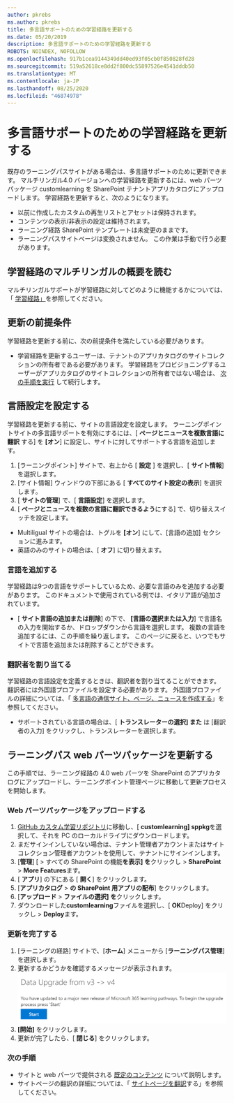 ```yaml
---
author: pkrebs
ms.author: pkrebs
title: 多言語サポートのための学習経路を更新する
ms.date: 05/20/2019
description: 多言語サポートのための学習経路を更新する
ROBOTS: NOINDEX, NOFOLLOW
ms.openlocfilehash: 917b1cea9144349dd40ed93f05cb0f850828fd28
ms.sourcegitcommit: 519a52618ce8dd2f800dc55897526e4541dddb50
ms.translationtype: MT
ms.contentlocale: ja-JP
ms.lasthandoff: 08/25/2020
ms.locfileid: "46874978"
---
```

# <a name="update-learning-pathways-for-multilingual-support"></a>多言語サポートのための学習経路を更新する
既存のラーニングパスサイトがある場合は、多言語サポートのために更新できます。 マルチリンガル4.0 バージョンへの学習経路を更新するには、web パーツパッケージ customlearning を SharePoint テナントアプリカタログにアップロードします。 学習経路を更新すると、次のようになります。  

- 以前に作成したカスタムの再生リストとアセットは保持されます。
- コンテンツの表示/非表示の設定は維持されます。
- ラーニング経路 SharePoint テンプレートは未変更のままです。
- ラーニングパスサイトページは変換されません。 この作業は手動で行う必要があります。

## <a name="read-the-learning-pathways-multilingual-overview"></a>学習経路のマルチリンガルの概要を読む
マルチリンガルサポートが学習経路に対してどのように機能するかについては、「 [学習経路」](custom_overview_ml.md)を参照してください。 

## <a name="prerequisites-to-update"></a>更新の前提条件
学習経路を更新する前に、次の前提条件を満たしている必要があります。
- 学習経路を更新するユーザーは、テナントのアプリカタログのサイトコレクションの所有者である必要があります。 学習経路をプロビジョニングするユーザーがアプリカタログのサイトコレクションの所有者ではない場合は、 [次の手順を実行](addappadmin.md) して続行します。 

## <a name="set-language-settings"></a>言語設定を設定する 
学習経路を更新する前に、サイトの言語設定を設定します。 ラーニングポイントサイトの多言語サポートを有効にするには、[ **ページとニュースを複数言語に翻訳** する] を **[オン**] に設定し、サイトに対してサポートする言語を追加します。
1.  [ラーニングポイント] サイトで、右上から [ **設定** ] を選択し、[ **サイト情報**] を選択します。
2.  [サイト情報] ウィンドウの下部にある [ **すべてのサイト設定の表示**] を選択します。
3.  [ **サイトの管理**] で、[ **言語設定**] を選択します。
4.  [ **ページとニュースを複数の言語に翻訳できるよう**にする] で、切り替えスイッチを設定します。 
- Multiligual サイトの場合は、トグルを **[オン**] にして、[言語の追加] セクションに進みます。 
- 英語のみのサイトの場合は、[ **オフ**] に切り替えます。

### <a name="add-languages"></a>言語を追加する
学習経路は9つの言語をサポートしているため、必要な言語のみを追加する必要があります。 このドキュメントで使用されている例では、イタリア語が追加されています。 
- [ **サイト言語の追加または削除**] の下で、 **[言語の選択または入力**] で言語名の入力を開始するか、ドロップダウンから言語を選択します。 複数の言語を追加するには、この手順を繰り返します。 このページに戻ると、いつでもサイトで言語を追加または削除することができます。
 
### <a name="assign-translators"></a>翻訳者を割り当てる
学習経路の言語設定を定義するときは、翻訳者を割り当てることができます。 翻訳者には外国語プロファイルを設定する必要があります。 外国語プロファイルの詳細については、「 [多言語の通信サイト、ページ、ニュースを作成する](https://support.office.com/article/2bb7d610-5453-41c6-a0e8-6f40b3ed750c)」を参照してください。  
- サポートされている言語の場合は、[ **トランスレーターの選択] また** は [翻訳者の入力] をクリックし、トランスレーターを選択します。 

## <a name="update-the-learning-pathways-web-part-package"></a>ラーニングパス web パーツパッケージを更新する
この手順では、ラーニング経路の 4.0 web パーツを SharePoint のアプリカタログにアップロードし、ラーニングポイント管理ページに移動して更新プロセスを開始します。

### <a name="upload-the-web-part-package"></a>Web パーツパッケージをアップロードする
1.  [GitHub カスタム学習リポジトリ](https://github.com/pnp/custom-learning-office-365/tree/master/webpart)に移動し、[ **customlearning] sppkg**を選択して、それを PC のローカルドライブにダウンロードします。 
2.  まだサインインしていない場合は、テナント管理者アカウントまたはサイトコレクション管理者アカウントを使用して、テナントにサインインします。 
3.  [**管理**] [  >  すべての SharePoint の機能**を表示] を**クリックし  >  **SharePoint**  >  **More Features**ます。 
4.  [ **アプリ**] の下にある [ **開く**] をクリックします。 
5.  [**アプリカタログ**  >  **の SharePoint 用アプリの配布**] をクリックします。 
6.  [**アップロード**  >  **ファイルの選択] を**クリックします。 
7.  ダウンロードした**customlearning**ファイルを選択し、[ **OK**Deploy] をクリックし  >  **Deploy**ます。 

### <a name="complete-the-update"></a>更新を完了する
1.  [ラーニングの経路] サイトで、[**ホーム**] メニューから [**ラーニングパス管理**] を選択します。 
2.  更新するかどうかを確認するメッセージが表示されます。 
![custom_update_adminprompt_ml.png](media/custom_update_adminprompt_ml.png)
3.  **[開始]** をクリックします。 
4. 更新が完了したら、[ **閉じる**] をクリックします。 

### <a name="next-steps"></a>次の手順
- サイトと web パーツで提供される [既定のコンテンツ](custom_exploresite.md) について説明します。
- サイトページの翻訳の詳細については、「 [サイトページを翻訳](custom_translate_page_ml.md)する」を参照してください。 

